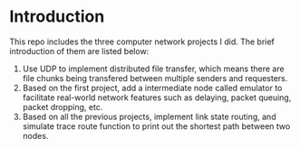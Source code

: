 # Introduction
This repo includes the three computer network projects I did. The brief introduction of them are listed below:  
1. Use UDP to implement distributed file transfer, which means there are file chunks being transfered between multiple senders and requesters.  
2. Based on the first project, add a intermediate node called emulator to facilitate real-world network features such as delaying, packet queuing, packet dropping, etc.  
3. Based on all the previous projects, implement link state routing, and simulate trace route function to print out the shortest path between two nodes.  
